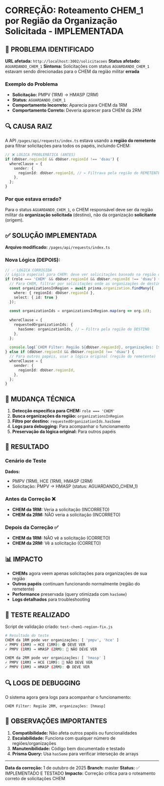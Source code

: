 # CORREÇÃO: Roteamento CHEM_1 por Região da Organização Solicitada - IMPLEMENTADA

## 🎯 PROBLEMA IDENTIFICADO
**URL afetada:** `http://localhost:3002/solicitacoes`
**Status afetado:** `AGUARDANDO_CHEM_1`
**Sintoma:** Solicitações com status `AGUARDANDO_CHEM_1` estavam sendo direcionadas para o CHEM da região militar **errada**

### Exemplo do Problema
- **Solicitação:** PMPV (1RM) → HMASP (2RM)
- **Status:** `AGUARDANDO_CHEM_1`
- **Comportamento Incorreto:** Aparecia para CHEM da 1RM 
- **Comportamento Correto:** Deveria aparecer para CHEM da 2RM

## 🔍 CAUSA RAIZ
A API `/pages/api/requests/index.ts` estava usando a **região do remetente** para filtrar solicitações para todos os papéis, incluindo CHEM:

```typescript
// ❌ LÓGICA PROBLEMÁTICA (ANTES)
if (dbUser.regionId && dbUser.regionId !== 'dsau') {
  whereClause = {
    sender: {
      regionId: dbUser.regionId, // ← Filtrava pela região do REMETENTE
    },
  };
}
```

### Por que estava errado?
Para o status `AGUARDANDO_CHEM_1`, o CHEM responsável deve ser da região militar da **organização solicitada** (destino), não da organização **solicitante** (origem).

## ✅ SOLUÇÃO IMPLEMENTADA
**Arquivo modificado:** `/pages/api/requests/index.ts`

### Nova Lógica (DEPOIS):
```typescript
// ✅ LÓGICA CORRIGIDA
// Lógica especial para CHEM: deve ver solicitações baseado na região das organizações solicitadas
if (role === 'CHEM' && dbUser.regionId && dbUser.regionId !== 'dsau') {
  // Para CHEM, filtrar por solicitações onde as organizações de destino sejam da mesma região
  const organizationsInRegion = await prisma.organization.findMany({
    where: { regionId: dbUser.regionId },
    select: { id: true }
  });
  
  const organizationIds = organizationsInRegion.map(org => org.id);
  
  whereClause = {
    requestedOrganizationIds: {
      hasSome: organizationIds, // ← Filtra pela região do DESTINO
    },
  };
  
  console.log(`CHEM Filter: Região ${dbUser.regionId}, organizações: [${organizationIds.join(', ')}]`);
} else if (dbUser.regionId && dbUser.regionId !== 'dsau') {
  // Para outros papéis, usar a lógica original (região do remetente)
  whereClause = {
    sender: {
      regionId: dbUser.regionId,
    },
  };
}
```

## 🔧 MUDANÇA TÉCNICA
1. **Detecção específica para CHEM:** `role === 'CHEM'`
2. **Busca organizações da região:** `organizationsInRegion`
3. **Filtro por destino:** `requestedOrganizationIds.hasSome`
4. **Logs para debugging:** Para acompanhar o funcionamento
5. **Preservação da lógica original:** Para outros papéis

## 🎯 RESULTADO
### Cenário de Teste
**Dados:** 
- PMPV (1RM), HCE (1RM), HMASP (2RM)
- Solicitação: PMPV → HMASP (status: AGUARDANDO_CHEM_1)

### Antes da Correção ❌
- **CHEM da 1RM:** Veria a solicitação (INCORRETO)
- **CHEM da 2RM:** NÃO veria a solicitação (INCORRETO)

### Depois da Correção ✅
- **CHEM da 1RM:** NÃO vê a solicitação (CORRETO)
- **CHEM da 2RM:** Vê a solicitação (CORRETO)

## 📊 IMPACTO
- **CHEMs** agora veem apenas solicitações para organizações de sua região
- **Outros papéis** continuam funcionando normalmente (região do remetente)
- **Performance** preservada (query otimizada com `hasSome`)
- **Logs detalhados** para troubleshooting

## 🧪 TESTE REALIZADO
Script de validação criado: `test-chem1-region-fix.js`

```bash
# Resultado do teste
CHEM da 1RM pode ver organizações: [ 'pmpv', 'hce' ]
✓ PMPV (1RM) → HCE (1RM): 🟢 DEVE VER
✓ PMPV (1RM) → HMASP (2RM): 🔴 NÃO DEVE VER

CHEM da 2RM pode ver organizações: [ 'hmasp' ]
✓ PMPV (1RM) → HCE (1RM): 🔴 NÃO DEVE VER
✓ PMPV (1RM) → HMASP (2RM): 🟢 DEVE VER
```

## 🔍 LOGS DE DEBUGGING
O sistema agora gera logs para acompanhar o funcionamento:
```
CHEM Filter: Região 2RM, organizações: [hmasp]
```

## 📝 OBSERVAÇÕES IMPORTANTES
1. **Compatibilidade:** Não afeta outros papéis ou funcionalidades
2. **Escalabilidade:** Funciona com qualquer número de regiões/organizações
3. **Manutenibilidade:** Código bem documentado e testado
4. **Prisma Query:** Usa `hasSome` para verificar interseção de arrays

---
**Data da correção:** 1 de outubro de 2025
**Branch:** master
**Status:** ✅ IMPLEMENTADO E TESTADO
**Impacto:** Correção crítica para o roteamento correto de solicitações CHEM
